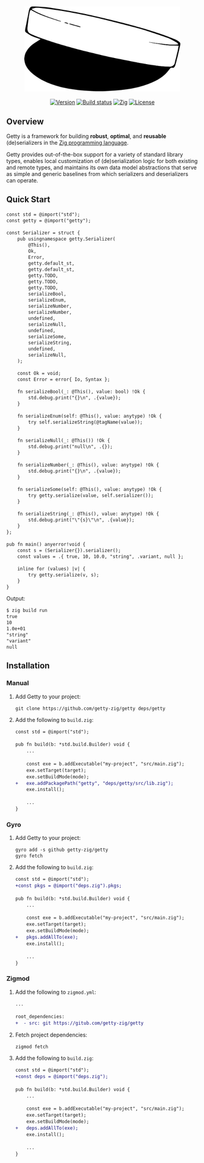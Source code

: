 <br/>

<p align="center">
  <img alt="Getty" src="https://github.com/getty-zig/logo/blob/main/getty-solid.svg" width="410px">
  <br/>
  <br/>
  <a href="https://github.com/getty-zig/getty/releases/latest"><img alt="Version" src="https://img.shields.io/github/v/release/getty-zig/getty?include_prereleases&label=version&style=flat-square"></a>
  <a href="https://github.com/getty-zig/getty/actions/workflows/ci.yml"><img alt="Build status" src="https://img.shields.io/github/workflow/status/getty-zig/getty/ci?style=flat-square" /></a>
  <a href="https://ziglang.org/download"><img alt="Zig" src="https://img.shields.io/badge/zig-master-fd9930.svg?style=flat-square"></a>
  <a href="https://github.com/getty-zig/getty/blob/main/LICENSE"><img alt="License" src="https://img.shields.io/badge/license-MIT-blue?style=flat-square"></a>
</p>

## Overview

Getty is a framework for building __robust__, __optimal__, and __reusable__ (de)serializers in the [Zig programming language](https://ziglang.org).

Getty provides out-of-the-box support for a variety of standard library types, enables local customization of (de)serialization logic for both existing and remote types, and maintains its own data model abstractions that serve as simple and generic baselines from which serializers and deserializers can operate.

## Quick Start

```zig
const std = @import("std");
const getty = @import("getty");

const Serializer = struct {
    pub usingnamespace getty.Serializer(
        @This(),
        Ok,
        Error,
        getty.default_st,
        getty.default_st,
        getty.TODO,
        getty.TODO,
        getty.TODO,
        serializeBool,
        serializeEnum,
        serializeNumber,
        serializeNumber,
        undefined,
        serializeNull,
        undefined,
        serializeSome,
        serializeString,
        undefined,
        serializeNull,
    );

    const Ok = void;
    const Error = error{ Io, Syntax };

    fn serializeBool(_: @This(), value: bool) !Ok {
        std.debug.print("{}\n", .{value});
    }

    fn serializeEnum(self: @This(), value: anytype) !Ok {
        try self.serializeString(@tagName(value));
    }

    fn serializeNull(_: @This()) !Ok {
        std.debug.print("null\n", .{});
    }

    fn serializeNumber(_: @This(), value: anytype) !Ok {
        std.debug.print("{}\n", .{value});
    }

    fn serializeSome(self: @This(), value: anytype) !Ok {
        try getty.serialize(value, self.serializer());
    }

    fn serializeString(_: @This(), value: anytype) !Ok {
        std.debug.print("\"{s}\"\n", .{value});
    }
};

pub fn main() anyerror!void {
    const s = (Serializer{}).serializer();
    const values = .{ true, 10, 10.0, "string", .variant, null };

    inline for (values) |v| {
        try getty.serialize(v, s);
    }
}
```

Output:

```console
$ zig build run
true
10
1.0e+01
"string"
"variant"
null
```

## Installation

### Manual

1. Add Getty to your project:

    ```
    git clone https://github.com/getty-zig/getty deps/getty
    ```

2. Add the following to `build.zig`:

    ```diff
    const std = @import("std");

    pub fn build(b: *std.build.Builder) void {
        ...

        const exe = b.addExecutable("my-project", "src/main.zig");
        exe.setTarget(target);
        exe.setBuildMode(mode);
    +   exe.addPackagePath("getty", "deps/getty/src/lib.zig");
        exe.install();

        ...
    }
    ```

### Gyro

1. Add Getty to your project:

    ```
    gyro add -s github getty-zig/getty
    gyro fetch
    ```

2. Add the following to `build.zig`:

    ```diff
    const std = @import("std");
    +const pkgs = @import("deps.zig").pkgs;

    pub fn build(b: *std.build.Builder) void {
        ...

        const exe = b.addExecutable("my-project", "src/main.zig");
        exe.setTarget(target);
        exe.setBuildMode(mode);
    +   pkgs.addAllTo(exe);
        exe.install();

        ...
    }
    ```

### Zigmod

1. Add the following to `zigmod.yml`:

    ```diff
    ...

    root_dependencies:
    +  - src: git https://gitub.com/getty-zig/getty
    ```

2. Fetch project dependencies:

    ```
    zigmod fetch
    ```

3. Add the following to `build.zig`:

    ```diff
    const std = @import("std");
    +const deps = @import("deps.zig");

    pub fn build(b: *std.build.Builder) void {
        ...

        const exe = b.addExecutable("my-project", "src/main.zig");
        exe.setTarget(target);
        exe.setBuildMode(mode);
    +   deps.addAllTo(exe);
        exe.install();

        ...
    }
    ```

